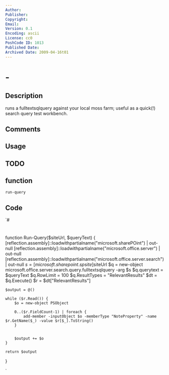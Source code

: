 ```yaml
---
Author: 
Publisher: 
Copyright: 
Email: 
Version: 0.1
Encoding: ascii
License: cc0
PoshCode ID: 1013
Published Date: 
Archived Date: 2009-04-16t01
---
```


#  - 

## Description

runs a fulltextsqlquery against your local moss farm; useful as a quick(!) search query test workbench.

## Comments



## Usage



## TODO



## function

`run-query`

## Code

`#
 #
 function Run-Query($siteUrl, $queryText)
 {
 	[reflection.assembly]::loadwithpartialname("microsoft.sharePOint") | out-null
 	[reflection.assembly]::loadwithpartialname("microsoft.office.server") | out-null
 	[reflection.assembly]::loadwithpartialname("microsoft.office.server.search") | out-null
 	$s = [microsoft.sharepoint.spsite]$siteUrl
 	$q = new-object microsoft.office.server.search.query.fulltextsqlquery -arg $s
 	$q.querytext = $queryText
 	$q.RowLimit = 100
 	$q.ResultTypes = "RelevantResults"
 	$dt = $q.Execute()
 	$r = $dt["RelevantResults"]
 
 	$output = @()
 	
 	while ($r.Read()) {
 		$o = new-object PSObject
 
 		0..($r.FieldCount-1) | foreach {
 			add-member -inputObject $o -memberType "NoteProperty" -name $r.GetName($_) -value $r[$_].ToString()
 		}
 		
 		
 		$output += $o
 	}
 	
 	return $output
 }
 
`

